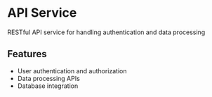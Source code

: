 # API Service

RESTful API service for handling authentication and data processing

## Features

- User authentication and authorization
- Data processing APIs
- Database integration
